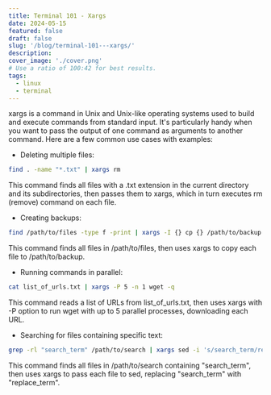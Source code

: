 ```yaml
---
title: Terminal 101 - Xargs
date: 2024-05-15
featured: false
draft: false
slug: '/blog/terminal-101---xargs/'
description:
cover_image: './cover.png'
# Use a ratio of 100:42 for best results.
tags:
  - linux
  - terminal
---
```


xargs is a command in Unix and Unix-like operating systems used to build and execute commands from standard input. It's particularly handy when you want to pass the output of one command as arguments to another command. Here are a few common use cases with examples:

- Deleting multiple files:

```sh
find . -name "*.txt" | xargs rm
```

This command finds all files with a .txt extension in the current directory and its subdirectories, then passes them to xargs, which in turn executes rm (remove) command on each file.

- Creating backups:

```sh
find /path/to/files -type f -print | xargs -I {} cp {} /path/to/backup
```

This command finds all files in /path/to/files, then uses xargs to copy each file to /path/to/backup.

- Running commands in parallel:

```sh
cat list_of_urls.txt | xargs -P 5 -n 1 wget -q
```

This command reads a list of URLs from list_of_urls.txt, then uses xargs with -P option to run wget with up to 5 parallel processes, downloading each URL.

- Searching for files containing specific text:

```sh
grep -rl "search_term" /path/to/search | xargs sed -i 's/search_term/replace_term/g'
```

This command finds all files in /path/to/search containing "search_term", then uses xargs to pass each file to sed, replacing "search_term" with "replace_term".
